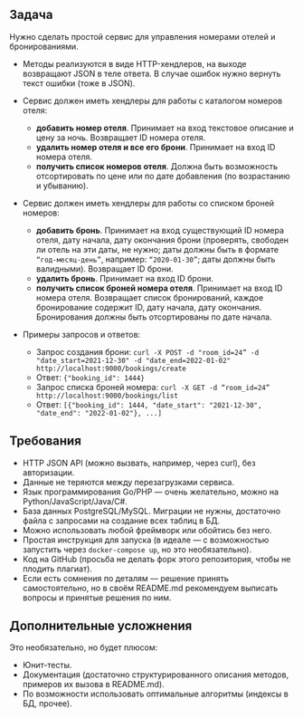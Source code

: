 ## Задача

Нужно сделать простой сервис для управления номерами отелей и бронированиями.

* Методы реализуются в виде HTTP-хендлеров, на выходе возвращают JSON в теле ответа. В случае ошибок нужно вернуть текст ошибки (тоже в JSON).

* Сервис должен иметь хендлеры для работы с каталогом номеров отеля:
   * **добавить номер отеля**. Принимает на вход текстовое описание и цену за ночь. Возвращает ID номера отеля.
   * **удалить номер отеля и все его брони**. Принимает на вход ID номера отеля.
   * **получить список номеров отеля**. Должна быть возможность отсортировать по цене или по дате добавления (по возрастанию и убыванию).

* Сервис должен иметь хендлеры для работы со списком броней номеров:
   * **добавить бронь**. Принимает на вход существующий ID номера отеля, дату начала, дату окончания брони (проверять, свободен ли отель на эти даты, не нужно; даты должны быть в формате `“год-месяц-день”`, например: `“2020-01-30”`; даты должны быть валидными). Возвращает ID брони.
   * **удалить бронь**. Принимает на вход ID брони.
   * **получить список броней номера отеля**. Принимает на вход ID номера отеля. Возвращает список бронирований, каждое бронирование содержит ID, дату начала, дату окончания. Бронирования должны быть отсортированы по дате начала.

* Примеры запросов и ответов:
   * Запрос создания брони: `curl -X POST -d "room_id=24” -d "date_start=2021-12-30" -d "date_end=2022-01-02" http://localhost:9000/bookings/create`
   * Ответ: `{"booking_id": 1444}`
   * Запрос списка броней номера: `curl -X GET -d “room_id=24” http://localhost:9000/bookings/list`
   * Ответ: `[{"booking_id": 1444, "date_start": "2021-12-30", "date_end": "2022-01-02"}, ...]`

## Требования

* HTTP JSON API (можно вызвать, например, через curl), без авторизации.
* Данные не теряются между перезагрузками сервиса.
* Язык программирования Go/PHP — очень желательно, можно на Python/JavaScript/Java/C#.
* База данных PostgreSQL/MySQL. Миграции не нужны, достаточно файла с запросами на создание всех таблиц в БД.
* Можно использовать любой фреймворк или обойтись без него.
* Простая инструкция для запуска (в идеале — с возможностью запустить через `docker-compose up`, но это необязательно).
* Код на GitHub (просьба не делать форк этого репозитория, чтобы не плодить плагиат).
* Если есть сомнения по деталям — решение принять самостоятельно, но в своём README.md рекомендуем выписать вопросы и принятые решения по ним.

## Дополнительные усложнения

Это необязательно, но будет плюсом:

* Юнит-тесты.
* Документация (достаточно структурированного описания методов, примеров их вызова в README.md).
* По возможности использовать оптимальные алгоритмы (индексы в БД, прочее).
